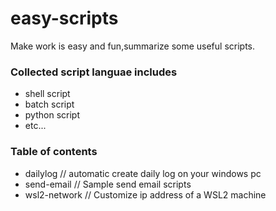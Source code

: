 # easy-scripts
Make work is easy and fun,summarize some useful scripts.

### Collected script languae includes
- shell script
- batch script
- python script
- etc...

### Table of contents
- dailylog // automatic create daily log on your windows pc  
- send-email // Sample send email scripts  
- wsl2-network // Customize ip address of a WSL2 machine


